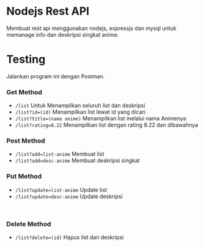 # Nodejs Rest API
Membuat rest api menggunakan nodejs, expressjs dan mysql untuk memanage info dan deskripsi singkat anime.

# Testing
Jalankan program ini dengan Postman.<br>

### Get Method
- ``` /list ``` Untuk Menampilkan seluruh list dan deskripsi
- ``` /list?id=(id) ``` Menampilkan list lewat id yang dicari
- ``` /list?title=(nama anime) ``` Menampilkan list melalui nama Animenya
- ``` /list?rating=8.22 ``` Menampilkan list dengan rating 8.22 dan dibawahnya

### Post Method
- ``` /list?add=list-anime ``` Membuat list
- ``` /list?add=desc-anime ``` Membuat deskripsi singkat

### Put Method
- ``` /list?update=list-anime ``` Update list
- ``` /list?update=desc-anime ``` Update deskripsi
<br>

### Delete Method
- ``` /list?delete=(id) ``` Hapus list dan deskripsi